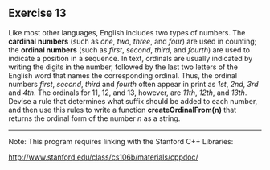Exercise 13
----------- 

Like most other languages, English includes two types of numbers. The **cardinal numbers** (such as *one*, *two*, *three*, and *four*) are used in counting; the **ordinal numbers** (such as *first*, *second*, *third*, and *fourth*) are used to indicate a position in a sequence. In text, ordinals are usually indicated by writing the digits in the number, followed by the last two letters of the English word that names the corresponding ordinal. Thus, the ordinal numbers *first*, *second*, *third* and *fourth* often appear in print as *1st*, *2nd*, *3rd* and *4th*. The ordinals for 11, 12, and 13, however, are *11th*, *12th*, and *13th*. Devise a rule that determines what suffix should be added to each number, and then use this rules to write a function **createOrdinalFrom(n)** that returns the ordinal form of the number *n* as a string.

---

Note: This program requires linking with the Stanford C++ Libraries:

http://www.stanford.edu/class/cs106b/materials/cppdoc/